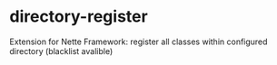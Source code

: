 # directory-register
Extension for Nette Framework: register all classes within configured directory (blacklist avalible)
